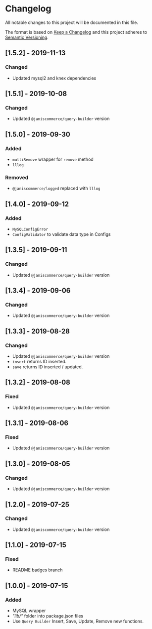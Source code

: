 # Changelog
All notable changes to this project will be documented in this file.

The format is based on [Keep a Changelog](http://keepachangelog.com/en/1.0.0/)
and this project adheres to [Semantic Versioning](http://semver.org/spec/v2.0.0.html).

## [1.5.2] - 2019-11-13
### Changed
- Updated mysql2 and knex dependencies

## [1.5.1] - 2019-10-08
### Changed
- Updated `@janiscommerce/query-builder` version

## [1.5.0] - 2019-09-30
### Added
- `multiRemove` wrapper for `remove` method
- `lllog`

### Removed
- `@janiscommerce/logged` replaced with `lllog`

## [1.4.0] - 2019-09-12
### Added
- `MySQLConfigError`
- `ConfigValidator` to validate data type in Configs

## [1.3.5] - 2019-09-11
### Changed
- Updated `@janiscommerce/query-builder` version

## [1.3.4] - 2019-09-06
### Changed
- Updated `@janiscommerce/query-builder` version

## [1.3.3] - 2019-08-28
### Changed
- Updated `@janiscommerce/query-builder` version
- `insert` returns ID inserted.
- `save` returns ID inserted / updated.

## [1.3.2] - 2019-08-08
### Fixed
- Updated `@janiscommerce/query-builder` version

## [1.3.1] - 2019-08-06
### Fixed
- Updated `@janiscommerce/query-builder` version

## [1.3.0] - 2019-08-05
### Changed
- Updated `@janiscommerce/query-builder` version

## [1.2.0] - 2019-07-25
### Changed
- Updated `@janiscommerce/query-builder` version

## [1.1.0] - 2019-07-15
### Fixed
- README badges branch

## [1.0.0] - 2019-07-15
### Added
- MySQL wrapper
- *"lib/"* folder into package.json files
- Use `Query Builder` Insert, Save, Update, Remove new functions.
